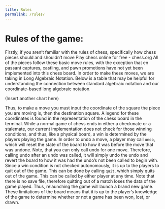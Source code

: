 ```yaml
---
title: Rules
permalink: /rules/
---
```


# Rules of the game:
Firstly, if you aren’t familiar with the rules of chess, specifically how chess pieces should and shouldn’t move  Play chess online for free - chess.org 
All of the pieces follow these basic move rules, with the exception that en passant captures, castling, and pawn promotions have not yet been implemented into this chess board. In order to make these moves, we are taking in Long Algebraic Notation. Below is a table that may be helpful for understanding the connection between standard algebraic notation and our coordinate-based long algebraic notation.

(Insert another chart here)

Thus, to make a move you must input the coordinate of the square the piece you are moving is, then the destination square. A legend for these coordinates is found in the representation of the chess board in the terminal.
While a normal game of chess ends in either a checkmate or a stalemate, our current implementation does not check for those winning conditions, and thus, like a physical board, a win is determined by the players playing the game.
In order to undo a move, a player may call `undo`, which will reset the state of the board to how it was before the move that was undone. Note, that you can only call undo for one move. Therefore, calling undo after an undo was called, it will simply undo the undo and revert the board to how it was had the undo’s not been called to begin with.
Since a win condition is not checked autonomously, it is up to the players to quit out of the game. This can be done by calling `quit`, which simply quits out of the game. This can be called by either player at any time. Note that there is no save file, therefore quitting out of a match loses the data of the game played. Thus, relaunching the game will launch a brand new game.
These limitations of the board means that it is up to the player’s knowledge of the game to determine whether or not a game has been won, lost, or drawn. 

